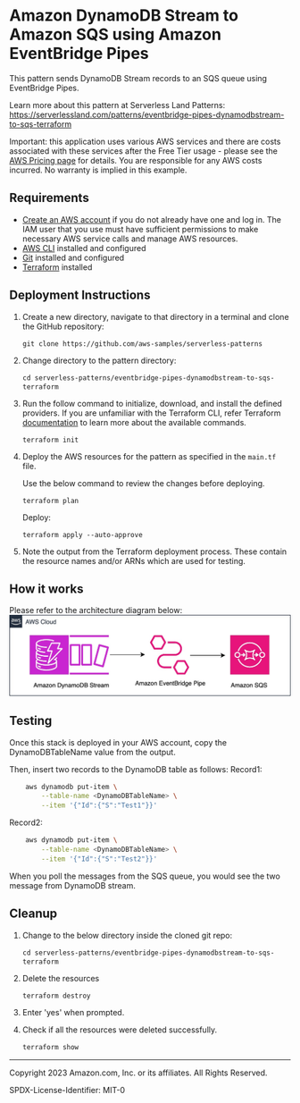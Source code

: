 # Amazon DynamoDB Stream to Amazon SQS using Amazon EventBridge Pipes

This pattern sends DynamoDB Stream records to an SQS queue using EventBridge Pipes.



Learn more about this pattern at Serverless Land Patterns: https://serverlessland.com/patterns/eventbridge-pipes-dynamodbstream-to-sqs-terraform

Important: this application uses various AWS services and there are costs associated with these services after the Free Tier usage - please see the [AWS Pricing page](https://aws.amazon.com/pricing/) for details. You are responsible for any AWS costs incurred. No warranty is implied in this example.

## Requirements

* [Create an AWS account](https://portal.aws.amazon.com/gp/aws/developer/registration/index.html) if you do not already have one and log in. The IAM user that you use must have sufficient permissions to make necessary AWS service calls and manage AWS resources.
* [AWS CLI](https://docs.aws.amazon.com/cli/latest/userguide/install-cliv2.html) installed and configured
* [Git](https://git-scm.com/book/en/v2/Getting-Started-Installing-Git) installed and configured
* [Terraform](https://learn.hashicorp.com/tutorials/terraform/install-cli)  installed

## Deployment Instructions

1. Create a new directory, navigate to that directory in a terminal and clone the GitHub repository:
    ``` 
    git clone https://github.com/aws-samples/serverless-patterns
    ```
2. Change directory to the pattern directory:
    ```
    cd serverless-patterns/eventbridge-pipes-dynamodbstream-to-sqs-terraform
    ```
3. Run the follow command to initialize, download, and install the defined providers. If you are unfamiliar with the Terraform CLI, refer Terraform [documentation](https://www.terraform.io/cli/commands) to learn more about the available commands.
    ```
    terraform init
    ```
4.  Deploy the AWS resources for the pattern as specified in the `main.tf` file. 

    Use the below command to review the changes before deploying.
    ```
    terraform plan
    ```
    Deploy:
    ```
    terraform apply --auto-approve
    ```
5. Note the output from the Terraform deployment process. These contain the resource names and/or ARNs which are used for testing.

## How it works

Please refer to the architecture diagram below:
![End to End Architecture](Architecture.jpg)

## Testing

Once this stack is deployed in your AWS account, copy the DynamoDBTableName value from the output.

Then, insert two records to the DynamoDB table as follows:
Record1:
```sh
    aws dynamodb put-item \
        --table-name <DynamoDBTableName> \
        --item '{"Id":{"S":"Test1"}}'
```

Record2:
```sh
    aws dynamodb put-item \
        --table-name <DynamoDBTableName> \
        --item '{"Id":{"S":"Test2"}}'
```

When you poll the messages from the SQS queue, you would see the two message from DynamoDB stream.

## Cleanup
 
1. Change to the below directory inside the cloned git repo:
    ```
    cd serverless-patterns/eventbridge-pipes-dynamodbstream-to-sqs-terraform
    ```
2. Delete the resources
    ```bash
    terraform destroy
    ```
3. Enter 'yes' when prompted.

4. Check if all the resources were deleted successfully.
    ```bash
    terraform show
    ```
----
Copyright 2023 Amazon.com, Inc. or its affiliates. All Rights Reserved.

SPDX-License-Identifier: MIT-0